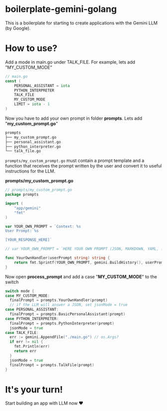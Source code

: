 # boilerplate-gemini-golang
This is a boilerplate for starting to create applications with the Gemini LLM (by Google).

# How to use?
Add a mode in main.go under TALK_FILE. For example, lets add "MY_CUSTOM_MODE"
```go
// main.go
const (
	PERSONAL_ASSISTANT = iota
	PYTHON_INTERPRETER
	TALK_FILE
	MY_CUSTOM_MODE
	LIMIT = iota - 1
)
```
Now you have to add your own prompt in folder **prompts**. Lets add "**my_custom_prompt.go**"
```sh
prompts
├── my_custom_prompt.go
├── personal_assistant.go
├── python_interpreter.go
└── talk_file.go
```
`prompts/my_custom_prompt.go` must contain a prompt template and a function that receives the prompt written by the user and convert it to useful instructions for the LLM.

**prompts/my_custom_prompt.go**
```go
// prompts/my_custom_prompt.go
package prompts

import (
	"app/gemini"
	"fmt"
)

var YOUR_OWN_PROMPT = `Context: %s
User Prompt: %s

[YOUR_RESPONSE_HERE]`

// var YOUR_OWN_PROMPT = `HERE YOUR OWN PROMPT (JSON, MARKDOWN, YAML, ...)`

func YourOwnHandler(userPrompt string) string {
	return fmt.Sprintf(YOUR_OWN_PROMPT, gemini.BuildHistory(), userPrompt)
}
```
Now open **process_prompt** and add a case "**MY_CUSTOM_MODE**" to the switch

```go
switch mode {
case MY_CUSTOM_MODE:
  finalPrompt = prompts.YourOwnHandler(prompt)
  // if the LLM will answer a JSON, set jsonMode = true
case PERSONAL_ASSISTANT:
  finalPrompt = prompts.BasicPersonalAssistant(prompt)
case PYTHON_INTERPRETER:
  finalPrompt = prompts.PythonInterpreter(prompt)
  jsonMode = true
case TALK_FILE:
  err := gemini.AppendFile("./main.go") // os.Args?
  if err != nil {
    fmt.Println(err)
    return err
  }
  jsonMode = true
  finalPrompt = prompts.TalkFile(prompt)
}
```
# It's your turn!
Start building an app with LLM now ❤️